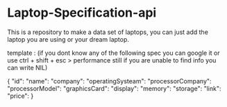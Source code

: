 # Laptop-Specification-api
This is a repository to make a data set of laptops, you can just add the laptop you are using or your dream laptop.

 template :
(if you dont know any of the following spec you can google it or use ctrl + shift + esc > performance
still if you are unable to find info you can write NIL)

{
    "id": 
    "name": 
    "company": 
    "operatingSysteam": 
    "processorCompany": 
    "processorModel": 
    "graphicsCard": 
    "display": 
    "memory": 
    "storage":
    "link":
    "price":
}
